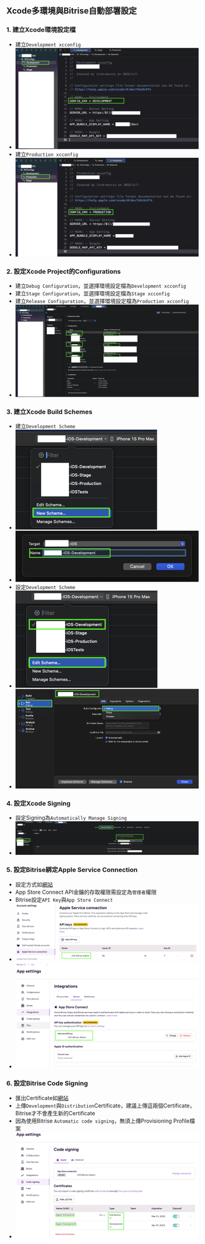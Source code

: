 ## Xcode多環境與Bitrise自動部署設定

### 1. 建立Xcode環境設定檔

* 建立`Development xcconfig`
* ![Development設定檔](./images/fig.1-1.png)
* 建立`Production xcconfig`
* ![Production設定檔](./images/fig.1-2.png)

### 2. 設定Xcode Project的Configurations

* 建立`Debug Configuration`，並選擇環境設定檔為`Development xcconfig`
* 建立`Stage Configuration`，並選擇環境設定檔為`Stage xcconfig`
* 建立`Release Configuration`，並選擇環境設定檔為`Production xcconfig`
* ![Project Configurations](./images/fig.2.png)

### 3. 建立Xcode Build Schemes

* 建立`Development Scheme`
* ![New Development Scheme](./images/fig.3-1.png)
* ![New Development Scheme](./images/fig.3-2.png)
* 設定`Development Scheme`
* ![Edit Development Scheme](./images/fig.3-3.png)
* ![Edit Development Scheme](./images/fig.3-4.png)

### 4. 設定Xcode Signing
* 設定Signing為`Automatically Manage Signing`
* ![Xcode Signing](./images/fig.4.png)

### 5. 設定Bitrise綁定Apple Service Connection

* 設定方式如[網站](https://github.com/morrischen/Gitlab-Bitrise-CICD/tree/main?tab=readme-ov-file#11-%E8%A8%AD%E5%AE%9Abitrise%E7%B6%81%E5%AE%9Aapple-service-connection)
* App Store Connect API金鑰的存取權限需設定為`管理者`權限
* Bitrise設定`API Key`與`App Store Connect`
* ![Bitrise API Key](./images/fig.5-1.png)
* ![Bitrise App Store Connect](./images/fig.5-2.png)

### 6. 設定Bitrise Code Signing

* 匯出Certificate如[網站](https://github.com/morrischen/Gitlab-Bitrise-CICD/tree/main?tab=readme-ov-file#14-%E8%A8%AD%E5%AE%9Acodesign)
* 上傳`Development`與`Distribution`Certificate，建議上傳這兩個Certificate，Bitrise才不會產生新的Certificate
* 因為使用Bitrise `Automatic code signing`，無須上傳Provisioning Profile檔案
* ![Bitrise Certificate](./images/fig.6.png)
